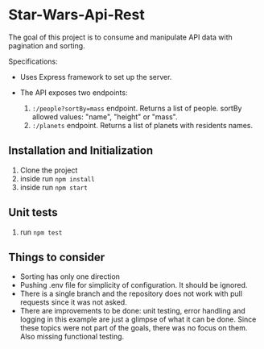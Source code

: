 # Star-Wars-Api-Rest

The goal of this project is to consume and manipulate API data with pagination and sorting.

Specifications:

- Uses Express framework to set up the server.
- The API exposes two endpoints:

  1. `:/people?sortBy=mass` endpoint. Returns a list of people. sortBy allowed values: "name", "height" or "mass".
  2. `:/planets` endpoint. Returns a list of planets with residents names.

## Installation and Initialization

1. Clone the project
2. inside run `npm install`
3. inside run `npm start`

## Unit tests

1. run `npm test`

## Things to consider

- Sorting has only one direction
- Pushing .env file for simplicity of configuration. It should be ignored.
- There is a single branch and the repository does not work with pull requests since it was not asked.
- There are improvements to be done: unit testing, error handling and logging in this example are just a glimpse of what it can be done. Since these topics were not part of the goals, there was no focus on them. Also missing functional testing.
